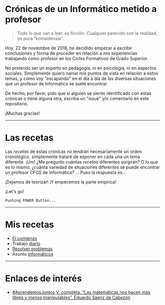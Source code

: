 
# Crónicas de un Informático metido a profesor

> Todo lo que van a leer, es ficción. Cualquier parecido con la realidad, es pura "koinsidensia".

Hoy, 22 de noviembre de 2018, he decidido empezar a escribir
conclusiones y forma de proceder en relación a mis experiencias
trabajando como profesor en los Ciclos Formativos de Grado Superior.

No pretendo ser un experto en pedagogía, ni en psicología, ni en
aspectos sociales. Simplemente quiero narrar mis puntos de vista
en relación a estos temas, y cómo voy "escapando" en el día a día
de las diversas situaciones que un profesor de Informática se suele encontrar.

De hecho, por favor, pido que si alguien se siente identificado con estas crónicas o tiene alguna otra, escriba un "issue" y/o comentario en este repositorio.

¡Muchas gracias!

---

# Las recetas

Las _recetas_ de estas crónicas no tendrán necesariamente un orden cronológico, simplemente trataré de exponer en cada una un tema diferente. ¡Um! ¿Me pregunto cuántas _recetas_ diferentes surgirán?
O lo que es lo  mismo, ¿cuánta variedad de situaciones diferentes se puede encontrar un profesor CFGS de Informática? ... Pues la respuesta es...

¡Dejemos de teorizar! ¡Y empecemos la parte empírica!

¡Let's go!

```
Pushing POWER Button...
```

---

# Mis recetas

* [El comienzo](./comienzo)
* Trabajo [diario](./diario)
* [Resolver problemas](./resolver-problemas)
* Asunto [informáticos](./informatica)

---

# Enlaces de interés

* [#AprendemosJuntos
V. completa. “Las matemáticas nos hacen más libres y menos manipulables”. Eduardo Sáenz de Cabezón](https://youtu.be/BbA5dpS4CcI)
